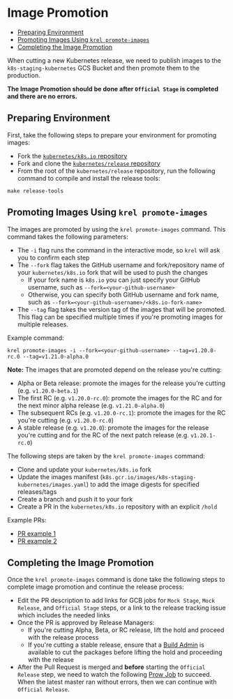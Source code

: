 # Image Promotion <!-- omit in toc -->

- [Preparing Environment](#preparing-environment)
- [Promoting Images Using `krel promote-images`](#promoting-images-using-krel-promote-images)
- [Completing the Image Promotion](#completing-the-image-promotion)

When cutting a new Kubernetes release, we need to publish images to the `k8s-staging-kubernetes` GCS Bucket and then promote them to the production.

**The Image Promotion should be done after `Official Stage` is completed and there are no errors.**

## Preparing Environment

First, take the following steps to prepare your environment for promoting images:

- Fork the [`kubernetes/k8s.io` repository](https://github.com/kubernetes/k8s.io)
- Fork and clone the [`kubernetes/release` repository](https://github.com/kubernetes/release)
- From the root of the `kubernetes/release` repository, run the following command to compile and install the release tools:

```shell
make release-tools
```

## Promoting Images Using `krel promote-images`

The images are promoted by using the `krel promote-images` command. This command takes the following parameters:

- The `-i` flag runs the command in the interactive mode, so `krel` will ask you to confirm each step
- The `--fork` flag takes the GitHub username and fork/repository name of your `kubernetes/k8s.io` fork that will be used to push the changes
  - If your fork name is `k8s.io` you can just specify your GitHub username, such as `--fork=<your-github-username>`
  - Otherwise, you can specify both GitHub username and fork name, such as `--fork=<your-github-username>/<k8s.io-fork-name>`
- The `--tag` flag takes the version tag of the images that will be promoted. This flag can be specified multiple times if you're promoting images for multiple releases.

Example command:

```shell
krel promote-images -i --fork=<your-github-username> --tag=v1.20.0-rc.0 --tag=v1.21.0-alpha.0
```

**Note:** The images that are promoted depend on the release you're cutting:

- Alpha or Beta release: promote the images for the release you're cutting (e.g. `v1.20.0-beta.1`)
- The first RC (e.g. `v1.20.0-rc.0`): promote the images for the RC and for the next minor alpha release (e.g. `v1.21.0-alpha.0`)
- The subsequent RCs (e.g. `v1.20.0-rc.1`): promote the images for the RC you're cutting (e.g. `v1.20.0-rc.0`)
- A stable release (e.g. `v1.20.0`): promote the images for the release you're cutting and for the RC of the next patch release (e.g. `v1.20.1-rc.0`)

The following steps are taken by the `krel promote-images` command:

- Clone and update your `kubernetes/k8s.io` fork
- Update the images manifest (`k8s.gcr.io/images/k8s-staging-kubernetes/images.yaml`) to add the image digests for specified releases/tags
- Create a branch and push it to your fork
- Create a PR in the `kubernetes/k8s.io` repository with an explicit `/hold`

Example PRs:

- [PR example 1](https://github.com/kubernetes/k8s.io/pull/1386)
- [PR example 2](https://github.com/kubernetes/k8s.io/pull/1348)

## Completing the Image Promotion

Once the `krel promote-images` command is done take the following steps to complete image promotion and continue the release process:

- Edit the PR description to add links for GCB jobs for `Mock Stage`, `Mock Release`, and `Official Stage` steps, or a link to the release tracking issue which includes the needed links
- Once the PR is approved by Release Managers:
  - If you're cutting Alpha, Beta, or RC release, lift the hold and proceed with the release process
  - If you're cutting a stable release, ensure that a [Build Admin](https://git.k8s.io/sig-release/release-managers.md#build-admins) is available to cut the packages before lifting the hold and proceeding with the release
- After the Pull Request is merged and **before** starting the `Official Release` step, we need to watch the following [Prow Job](https://prow.k8s.io/?job=post-k8sio-image-promo) to succeed. When the latest master ran without errors, then we can continue with `Official Release`.
